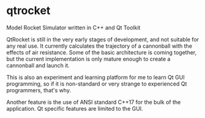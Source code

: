 # qtrocket
Model Rocket Simulator written in C++ and Qt Toolkit

QtRocket is still in the very early stages of development, and not suitable for any real use. It currently calculates the trajectory of a cannonball with the effects of air resistance. Some of the basic architecture is coming together, but the current implementation is only mature enough to create a cannonball and launch it.

This is also an experiment and learning platform for me to learn Qt GUI programming, so if it is non-standard or very strange to experienced Qt programmers, that's why.

Another feature is the use of ANSI standard C++17 for the bulk of the application. Qt specific features are limited to the GUI.

